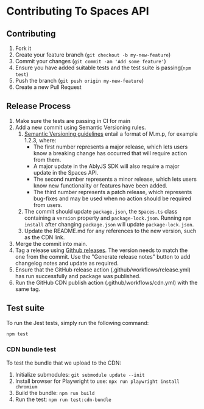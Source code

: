 # Contributing To Spaces API

## Contributing

1. Fork it
2. Create your feature branch (`git checkout -b my-new-feature`)
3. Commit your changes (`git commit -am 'Add some feature'`)
4. Ensure you have added suitable tests and the test suite is passing(`npm test`)
5. Push the branch (`git push origin my-new-feature`)
6. Create a new Pull Request

## Release Process

1. Make sure the tests are passing in CI for main
1. Add a new commit using Semantic Versioning rules.
   1. [Semantic Versioning guidelines](https://semver.org/) entail a format of M.m.p, for example 1.2.3, where:
      - The first number represents a major release, which lets users know a breaking change has occurred that will require action from them.
      - A major update in the AblyJS SDK will also require a major update in the Spaces API.
      - The second number represents a minor release, which lets users know new functionality or features have been added.
      - The third number represents a patch release, which represents bug-fixes and may be used when no action should be required from users.
   1. The commit should update `package.json`, the `Spaces.ts` class containing a `version` property and `package-lock.json`.
      Running `npm install` after changing `package.json` will update `package-lock.json`.
   1. Update the README.md for any references to the new version, such as the CDN link.
1. Merge the commit into main.
1. Tag a release using [Github releases](https://docs.github.com/en/repositories/releasing-projects-on-github/managing-releases-in-a-repository#creating-a-release). The version needs to match the one from the commit. Use the "Generate release notes" button to
   add changelog notes and update as required.
1. Ensure that the GitHub release action (.github/workflows/release.yml) has run successfully and package was published.
1. Run the GitHub CDN publish action (.github/workflows/cdn.yml) with the same tag.

## Test suite

To run the Jest tests, simply run the following command:

```bash
npm test
```

### CDN bundle test

To test the bundle that we upload to the CDN:

1. Initialize submodules: `git submodule update --init`
2. Install browser for Playwright to use: `npx run playwright install chromium`
3. Build the bundle: `npm run build`
4. Run the test: `npm run test:cdn-bundle`
